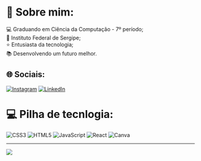 # 💫 Sobre mim:
💻 Graduando em Ciência da Computação - 7º período;<br>🏫 Instituto Federal de Sergipe;<br>⭐ Entusiasta da tecnologia;<br>📚 Desenvolvendo um futuro melhor.


## 🌐 Sociais:
[![Instagram](https://img.shields.io/badge/Instagram-%23E4405F.svg?logo=Instagram&logoColor=white)](https://instagram.com/douglas.al_/) [![LinkedIn](https://img.shields.io/badge/LinkedIn-%230077B5.svg?logo=linkedin&logoColor=white)](https://linkedin.com/in/douglas) 

# 💻 Pilha de tecnlogia:
![CSS3](https://img.shields.io/badge/css3-%231572B6.svg?style=for-the-badge&logo=css3&logoColor=white) ![HTML5](https://img.shields.io/badge/html5-%23E34F26.svg?style=for-the-badge&logo=html5&logoColor=white) ![JavaScript](https://img.shields.io/badge/javascript-%23323330.svg?style=for-the-badge&logo=javascript&logoColor=%23F7DF1E) ![React](https://img.shields.io/badge/react-%2320232a.svg?style=for-the-badge&logo=react&logoColor=%2361DAFB) ![Canva](https://img.shields.io/badge/Canva-%2300C4CC.svg?style=for-the-badge&logo=Canva&logoColor=white)

---
[![](https://visitcount.itsvg.in/api?id=Dougl4sAL&icon=0&color=1)](https://visitcount.itsvg.in)

<!-- Proudly created with GPRM ( https://gprm.itsvg.in ) -->
